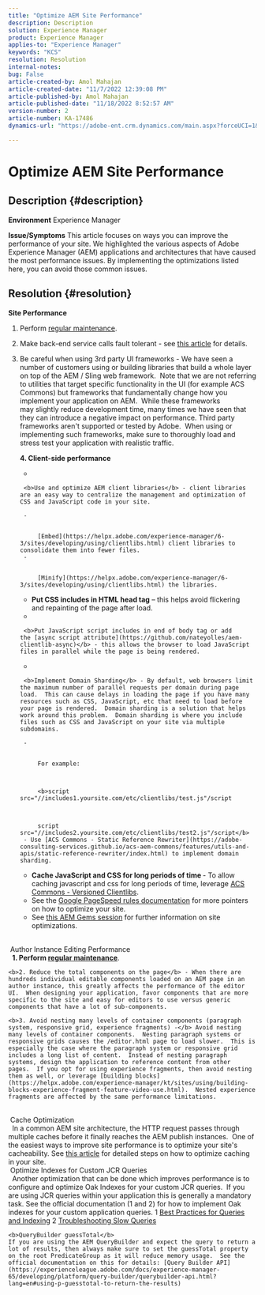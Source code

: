 ```yaml
---
title: "Optimize AEM Site Performance"
description: Description
solution: Experience Manager
product: Experience Manager
applies-to: "Experience Manager"
keywords: "KCS"
resolution: Resolution
internal-notes: 
bug: False
article-created-by: Amol Mahajan
article-created-date: "11/7/2022 12:39:08 PM"
article-published-by: Amol Mahajan
article-published-date: "11/18/2022 8:52:57 AM"
version-number: 2
article-number: KA-17486
dynamics-url: "https://adobe-ent.crm.dynamics.com/main.aspx?forceUCI=1&pagetype=entityrecord&etn=knowledgearticle&id=149c3c27-995e-ed11-9561-6045bd006704"

---
```

# Optimize AEM Site Performance

## Description {#description}

<b>Environment</b>
Experience Manager


<b>Issue/Symptoms</b>
This article focuses on ways you can improve the performance of your site. We highlighted the various aspects of Adobe Experience Manager (AEM) applications and architectures that have caused the most performance issues. By implementing the optimizations listed here, you can avoid those common issues.


## Resolution {#resolution}


<b>Site Performance</b>

1. Perform [regular maintenance](https://helpx.adobe.com/experience-manager/kb/AEM6-Maintenance-Guide.html).
2. Make back-end service calls fault tolerant - see [this article](https://helpx.adobe.com/experience-manager/kb/backend-web-service-call-blocking-threads-AEM.html) for details.
3. Be careful when using 3rd party UI frameworks - We have seen a number of customers using or building libraries that build a whole layer on top of the AEM / Sling web framework.  Note that we are not referring to utilities that target specific functionality in the UI (for example ACS Commons) but frameworks that fundamentally change how you implement your application on AEM.  While these frameworks may slightly reduce development time, many times we have seen that they can introduce a negative impact on performance.
    Third party frameworks aren't supported or tested by Adobe.  When using or implementing such frameworks, make sure to thoroughly load and stress test your application with realistic traffic.  

    <b>4. Client-side performance</b>

    - 

    
        <b>Use and optimize AEM client libraries</b> - client libraries are an easy way to centralize the management and optimization of CSS and JavaScript code in your site.

        - 

        
            [Embed](https://helpx.adobe.com/experience-manager/6-3/sites/developing/using/clientlibs.html) client libraries to consolidate them into fewer files.
        - 

        
            [Minify](https://helpx.adobe.com/experience-manager/6-3/sites/developing/using/clientlibs.html) the libraries.
    - <b>Put CSS includes in HTML head tag</b> – this helps avoid flickering and repainting of the page after load.
    - 

    
        <b>Put JavaScript script includes in end of body tag or add the [async script attribute](https://github.com/nateyolles/aem-clientlib-async)</b> - this allows the browser to load JavaScript files in parallel while the page is being rendered.
    - 

    
        <b>Implement Domain Sharding</b> - By default, web browsers limit the maximum number of parallel requests per domain during page load.  This can cause delays in loading the page if you have many resources such as CSS, JavaScript, etc that need to load before your page is rendered.  Domain sharding is a solution that helps work around this problem.  Domain sharding is where you include files such as CSS and JavaScript on your site via multiple subdomains.

        - 

        
            For example:

        

            <b>script src="//includes1.yoursite.com/etc/clientlibs/test.js"/script

        

            script src="//includes2.yoursite.com/etc/clientlibs/test2.js"/script</b>
        - Use [ACS Commons - Static Reference Rewriter](https://adobe-consulting-services.github.io/acs-aem-commons/features/utils-and-apis/static-reference-rewriter/index.html) to implement domain sharding.
    - <b>Cache JavaScript and CSS for long periods of time </b>- To allow caching javascript and css for long periods of time, leverage [ACS Commons - Versioned Clientlibs](https://adobe-consulting-services.github.io/acs-aem-commons/features/versioned-clientlibs/index.html).
    - See the [Google PageSpeed rules documentation](https://developers.google.com/speed/docs/insights/rules) for more pointers on how to optimize your site.
    - See [this AEM Gems session](https://docs.adobe.com/ddc/en/gems/aem-web-performance.html) for further information on site optimizations.

<br> Author Instance Editing Performance<br>     <b>1. Perform [regular maintenance](https://helpx.adobe.com/experience-manager/kb/AEM6-Maintenance-Guide.html)</b>.

    <b>2. Reduce the total components on the page</b> - When there are hundreds individual editable components loaded on an AEM page in an author instance, this greatly affects the performance of the editor UI.  When designing your application, favor components that are more specific to the site and easy for editors to use versus generic components that have a lot of sub-components.

    <b>3. Avoid nesting many levels of container components (paragraph system, responsive grid, experience fragments) -</b> Avoid nesting many levels of container components.  Nesting paragraph systems or responsive grids causes the /editor.html page to load slower.  This is especially the case where the paragraph system or responsive grid includes a long list of content.  Instead of nesting paragraph systems, design the application to reference content from other pages.  If you opt for using experience fragments, then avoid nesting them as well, or leverage [building blocks](https://helpx.adobe.com/experience-manager/kt/sites/using/building-blocks-experience-fragment-feature-video-use.html).  Nested experience fragments are affected by the same performance limitations.
<br> Cache Optimization<br>     In a common AEM site architecture, the HTTP request passes through multiple caches before it finally reaches the AEM publish instances.  One of the easiest ways to improve site performance is to optimize your site's cacheability.
    See [this article](https://helpx.adobe.com/experience-manager/kb/optimizing-aem-site-caches.html) for detailed steps on how to optimize caching in your site.
<br> Optimize Indexes for Custom JCR Queries<br>     Another optimization that can be done which improves performance is to configure and optimize Oak Indexes for your custom JCR queries.  If you are using JCR queries within your application this is generally a mandatory task.
    See the official documentation (1 and 2) for how to implement Oak indexes for your custom application queries.
    1 [Best Practices for Queries and Indexing](https://experienceleague.adobe.com/docs/experience-manager-65/deploying/practices/best-practices-for-queries-and-indexing.html?lang=en)
    2 [Troubleshooting Slow Queries](https://experienceleague.adobe.com/docs/experience-manager-65/developing/bestpractices/troubleshooting-slow-queries.html?lang=en)
    
    <b>QueryBuilder guessTotal</b>
    If you are using the AEM QueryBuilder and expect the query to return a lot of results, then always make sure to set the guessTotal property on the root PredicateGroup as it will reduce memory usage.  See the official documentation on this for details: [Query Builder API](https://experienceleague.adobe.com/docs/experience-manager-65/developing/platform/query-builder/querybuilder-api.html?lang=en#using-p-guesstotal-to-return-the-results)


